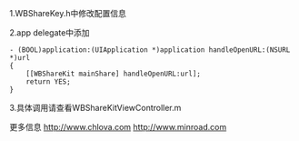 1.WBShareKey.h中修改配置信息

2.app delegate中添加

    - (BOOL)application:(UIApplication *)application handleOpenURL:(NSURL *)url
    {
        [[WBShareKit mainShare] handleOpenURL:url];   
        return YES;
    }

3.具体调用请查看WBShareKitViewController.m

更多信息
http://www.chlova.com
http://www.minroad.com